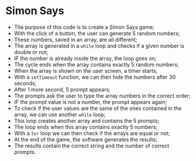 # Simon Says

- The purpose of this code is to create a Simon Says game;
- With the click of a button, the user can generate 5 random numbers;
- These numbers, saved in an array, are all different;
- The array is generated in a `while` loop and checks if a given number is double or not;
- IF the number is already inside the array, the loop goes on;
- The cycle ends when the array contains exactly 5 random numbers;
- When the array is shown on the user screen, a timer starts;
- With a `setTimeout` function, we can then hide the numbers after 30 seconds;
- After 1 more second, 5 prompt appears;
- The prompts ask the user to type the array numbers in the correct order;
- IF the prompt value is not a number, the prompt appears again;
- To check if the user values are the same of the ones contained in the array, we can use another `while` loop;
- This loop creates another array and contains the 5 prompts;
- The loop ends when this array contains exactly 5 numbers;
- With a `for` loop we can then check if the arrays are equal or not;
- At the end of the game, the software generates the results;
- The results contain the correct string and the number of correct prompts.